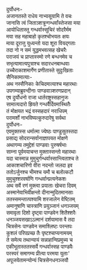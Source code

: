 दुर्योधनः-  
अजानतस्ते राधेय नाभ्यसूयामि ते वचः  
जानासि त्वं जिताञ्शत्रून्गन्धर्वांस्तेजसा मया  
आयोधितास्तु गन्धर्वास्सुचिरं सोदरैर्मम  
मया सह महाबाहो कृतश्चोभयतः क्षयः  
माया दूरात्तु युध्यन्तो यदा शूरा वियद्गताः  
तदा नो न समं युद्धमभवत्सह खेचरैः  
पराजयं च प्राप्तास्स्मो रणे बन्धनमेव च  
सभृत्यामात्यपुत्राश्च सदारधनबाम्धवाः  
उच्चैराकाशमार्गेण प्रणीतास्ते सुदुःखिताः  
सैनिकामात्याः-  
अथ नस्सैनिकाः केचिदमात्याश्च महारथाः  
उपगम्याब्रुवन्दीनाः पाण्डवाञ्शरणप्रदान्  
एष दुर्योधनो राजा धार्तराष्ट्रस्सहानुजः  
सामात्यदारो ह्रियते गन्धर्वैर्दिवमास्थितैः  
तं मोक्षयत भद्रं वस्सहदारं नराधिपम्  
परामर्शो नाभविष्यत्कुरुदारेषु सर्वथा  
दुर्योधनः-  
एवमुक्तस्स धर्मात्मा ज्येष्ठः पाण्डुसुतस्तदा  
प्रसाद्य सोदरान्सर्वानाज्ञापयत मोक्षणे  
अथागम्य तमुद्देशं पाण्डवाः पुरुषर्षभाः  
साम्ना पूर्वमयाचन्त मुक्तास्सन्तो महारथाः  
यदा चास्मान्न मुमुचुर्गन्धर्वास्सान्त्विताश्च ते  
आकाशचारिणो वीरा नदन्तो जलदा इव  
ततोऽर्जुनश्च भीमश्च यमौ च बलोत्कटौ  
मुमुचुश्शरवर्षाणि गन्धर्वान्प्रत्यनेकशः  
अथ सर्वे रणं मुक्त्वा प्रयाताः खेचरा दिवम्  
अस्मानेवाभिवीक्षन्तो दीनान्मुदितमानसाः  
ततस्समन्तात्पश्यामि शरजालेन वेष्टितम्  
अमानुषाणि चास्त्राणि प्रयुञ्जानं धनञ्जयम्  
समावृता दिशो दृष्ट्वा पाण्डवेन शितैश्शरैः  
धनञ्जयसखाऽऽत्मानं दर्शयामास वै तदा  
चित्रसेनः पाण्डवेन समाश्लिष्टः परन्तपः  
कुशलं परिपप्रच्छ तैः पृष्टश्चाप्यनामयम्  
ते समेत्य तथान्यायं सन्नाहान्विप्रमुच्य च  
एकीभूतास्ततस्सर्वे गन्धर्वास्सह पाण्डवैः  
परस्परं समागम्य प्रीत्या परमया युताः'  
अपूजयेतामन्योन्यं चित्रसेनधनञ्जयौ  
